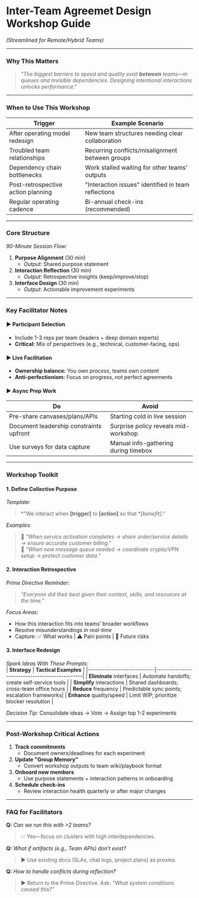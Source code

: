 # **Inter-Team Agreemet Design Workshop Guide**  
*(Streamlined for Remote/Hybrid Teams)*  

---

### **Why This Matters**  
> *"The biggest barriers to speed and quality exist **between** teams—in queues and invisible dependencies. Designing intentional interactions unlocks performance."*  

---

### **When to Use This Workshop**  
| **Trigger**                          | **Example Scenario**                                |
|--------------------------------------|-----------------------------------------------------|
| After operating model redesign       | New team structures needing clear collaboration     |
| Troubled team relationships          | Recurring conflicts/misalignment between groups     |
| Dependency chain bottlenecks         | Work stalled waiting for other teams' outputs       |
| Post-retrospective action planning   | "Interaction issues" identified in team reflections |
| Regular operating cadence            | Bi-annual check-ins (recommended)                   |

---

### **Core Structure**  
*90-Minute Session Flow:*  
1. **Purpose Alignment** (30 min)  
   - *Output:* Shared purpose statement  
2. **Interaction Reflection** (30 min)  
   - *Output:* Retrospective insights (keep/improve/stop)  
3. **Interface Design** (30 min)  
   - *Output:* Actionable improvement experiments  

---

### **Key Facilitator Notes**  
#### ▶︎ Participant Selection  
- Include 1-3 reps per team (leaders + deep domain experts)  
- **Critical:** Mix of perspectives (e.g., technical, customer-facing, ops)  

#### ▶︎ Live Facilitation  
- **Ownership balance:** You own *process*, teams own *content*  
- **Anti-perfectionism:** Focus on progress, not perfect agreements  

#### ▶︎ Async Prep Work  
| **Do**                                  | **Avoid**                          |
|-----------------------------------------|------------------------------------|
| Pre-share canvases/plans/APIs           | Starting cold in live session      |
| Document leadership constraints upfront | Surprise policy reveals mid-workshop |
| Use surveys for data capture            | Manual info-gathering during timebox |

---

### **Workshop Toolkit**  
#### **1. Define Collective Purpose**  
*Template:*  
> *"We interact when **[trigger]** to **[action]** so that **[benefit]."*  

*Examples:*  
> 🔹 *"When service activation completes → share order/service details → ensure accurate customer billing."*  
> 🔹 *"When new message queue needed → coordinate crypto/VPN setup → protect customer data."*  

#### **2. Interaction Retrospective**  
*Prime Directive Reminder:*  
> *"Everyone did their best given their context, skills, and resources at the time."*  

*Focus Areas:*  
- How this interaction fits into teams’ broader workflows  
- Resolve misunderstandings *in real-time*  
- Capture: ✅ What works | ⚠️ Pain points | 🚧 Future risks  

#### **3. Interface Redesign**  
*Spark Ideas With These Prompts:*  
| **Strategy**               | **Tactical Examples**                          |
|----------------------------|-----------------------------------------------|
| **Eliminate** interfaces   | Automate handoffs; create self-service tools  |
| **Simplify** interactions  | Shared dashboards; cross-team office hours    |
| **Reduce** frequency       | Predictable sync points; escalation frameworks|
| **Enhance** quality/speed  | Limit WIP; prioritize blocker resolution      |

*Decision Tip:* Consolidate ideas → Vote → Assign top 1-2 experiments  

---

### **Post-Workshop Critical Actions**  
1. **Track commitments**  
   - Document owners/deadlines for each experiment  
2. **Update "Group Memory"**  
   - Convert workshop outputs to team wiki/playbook format  
3. **Onboard new members**  
   - Use purpose statements + interaction patterns in onboarding  
4. **Schedule check-ins**  
   - Review interaction health quarterly or after major changes  

---

### **FAQ for Facilitators**  
**Q:** *Can we run this with >2 teams?*  
> ✅ Yes—focus on clusters with high interdependencies.  

**Q:** *What if artifacts (e.g., Team APIs) don’t exist?*  
> ▶︎ Use existing docs (SLAs, chat logs, project plans) as proxies.  

**Q:** *How to handle conflicts during reflection?*  
> ▶︎ Return to the Prime Directive. Ask: *"What system conditions caused this?"*  
